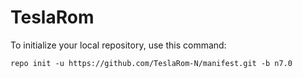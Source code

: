 TeslaRom
========

To initialize your local repository, use this command:

	repo init -u https://github.com/TeslaRom-N/manifest.git -b n7.0
